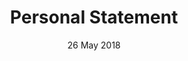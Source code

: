 ---
layout:      project
title:       Personal Statement
date:        26 May 2018
# screenshot:
#   src:       /assets/img/projects/hyde-v2@0,25x.jpg
#   srcset:
#     1920w:   /assets/img/projects/hyde-v2.jpg
#     960w:    /assets/img/projects/hyde-v2@0,5x.jpg
#     480w:    /assets/img/projects/hyde-v2@0,25x.jpg
caption:     A simple slideshow made in P5.js.
description: A simple slideshow made in P5.js.
links:
  - title:   View Project
    url:     ../../project_code/personal_statement_p5/index.html
  - title:   Github
    url:     https://github.com/inspectordanno/personal_statement_p5
featured:    false
---